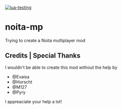 [![lua-testing](https://github.com/Ismoh/NoitaMP/actions/workflows/lua-testing.yml/badge.svg?branch=develop&event=push)](https://github.com/Ismoh/NoitaMP/actions/workflows/lua-testing.yml)

# noita-mp

Trying to create a Noita multiplayer mod

## Credits | Special Thanks

I wouldn't be able to create this mod without the help by

- @Evaisa
- @Horscht
- @M127
- @Pyry

I appreaciate your help a lot!
